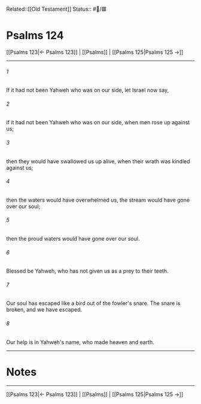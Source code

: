 Related::[[Old Testament]]
Status:: #📖/🟥
# Psalms 124

[[Psalms 123|← Psalms 123]] | [[Psalms]] | [[Psalms 125|Psalms 125 →]]
***



###### 1 
If it had not been Yahweh who was on our side, let Israel now say, 

###### 2 
if it had not been Yahweh who was on our side, when men rose up against us; 

###### 3 
then they would have swallowed us up alive, when their wrath was kindled against us; 

###### 4 
then the waters would have overwhelmed us, the stream would have gone over our soul; 

###### 5 
then the proud waters would have gone over our soul. 

###### 6 
Blessed be Yahweh, who has not given us as a prey to their teeth. 

###### 7 
Our soul has escaped like a bird out of the fowler's snare. The snare is broken, and we have escaped. 

###### 8 
Our help is in Yahweh's name, who made heaven and earth.

---
# Notes


***
[[Psalms 123|← Psalms 123]] | [[Psalms]] | [[Psalms 125|Psalms 125 →]]
